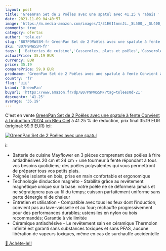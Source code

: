 ```yaml
---
layout: post
title: 'GreenPan Set de 2 Poêles avec une spatul avec 41.25 % rabais '
date: 2021-11-09 04:40:57
image: 'https://m.media-amazon.com/images/I/31EGItnnnJL._SL500_._SL400_.jpg'
comments: true
category: ofertas
author: 'tole.es'
slug: 'B07P9MWS5M-fr GreenPan Set de 2 Poêles avec une spatule à fente Convient...'
sku: 'B07P9MWS5M-fr'
tags: [ 'Batteries de cuisine','Casseroles, plats et poêles','Casseroles, poêles et faitouts','Cuisine et Maison','Sets de poêles et casseroles','greenpan', ]
actualPrice: 35.19 EUR
currency: EUR
price: 35.19
comparePrice: 59.9 EUR
prodname: 'GreenPan Set de 2 Poêles avec une spatule à fente Convient à l induction  20/24 cm  Bleu Ciel'
country: 'fr'
flag: '🇫🇷'
brand: 'GreenPan'
buyurl: 'https://www.amazon.fr/dp/B07P9MWS5M/?tag=tolees0d-21'
descuento: '41.25'
average: '35.19'
---
```


C'est en vente [GreenPan Set de 2 Poêles avec une spatule à fente Convient à l induction  20/24 cm  Bleu Ciel](https://www.amazon.fr/dp/B07P9MWS5M/?tag=tolees0d-21)  à  41.25 % de réduction, prix final  35.19 EUR (original: 59.9 EUR) ici:

[![GreenPan Set de 2 Poêles avec une spatul](https://m.media-amazon.com/images/I/31EGItnnnJL._SL500_._SL400_.jpg)](https://www.amazon.fr/dp/B07P9MWS5M/?tag=tolees0d-21)

ℹ️:

- Batterie de cuisine Mayflower en 3 pièces comprenant des poêles à frire antiadhésives 20 cm et 24 cm + une tourneur à fente répondant à tous vos besoins quotidiens; des poêles polyvalentes qui vous permettront de préparer tous vos petits plats.
- Poignée isolante en bois, prise en main confortable et ergonomique
- Technologie dinduction magnéto - Stabilité grâce au revêtement magnétique unique sur la base: votre poêle ne se déformera jamais et ne ségratignera pas au fil du temps; cuisson parfaitement uniforme sans perte dénergie ni de chaleur
- Entretien et utilisation - Compatible avec tous les feux dont l’induction; convient pas au lave-vaisselle et au four; réchauffe progressivement pour des performances durables; ustensiles en nylon ou bois recommandés; Garantie à vie limitée
- Céramique antiadhésive - Le revêtement sain en céramique Thermolon infinité est garanti sans substances toxiques et sans PFAS, aucune libération de vapeurs toxiques, même en cas de surchauffe accidentelle

[🛒 Achète-le!!](https://www.amazon.fr/dp/B07P9MWS5M/?tag=tolees0d-21)
